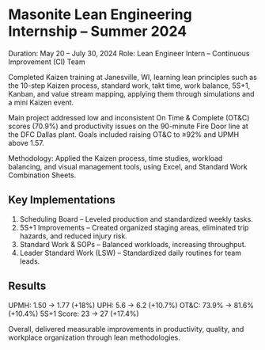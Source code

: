 # Masonite Lean Engineering Internship – Summer 2024
Duration: May 20 – July 30, 2024
Role: Lean Engineer Intern – Continuous Improvement (CI) Team

Completed Kaizen training at Janesville, WI, learning lean principles such as the 10-step Kaizen process, standard work, takt time, work balance, 5S+1, Kanban, and value stream mapping, applying them through simulations and a mini Kaizen event.

Main project addressed low and inconsistent On Time & Complete (OT&C) scores (70.9%) and productivity issues on the 90-minute Fire Door line at the DFC Dallas plant. Goals included raising OT&C to ≥92% and UPMH above 1.57.

Methodology: Applied the Kaizen process, time studies, workload balancing, and visual management tools, using Excel, and Standard Work Combination Sheets.

## Key Implementations 
1. Scheduling Board – Leveled production and standardized weekly tasks.
2. 5S+1 Improvements – Created organized staging areas, eliminated trip hazards, and reduced injury risk.
3. Standard Work & SOPs – Balanced workloads, increasing throughput.
4. Leader Standard Work (LSW) – Standardized daily routines for team leads.

## Results
UPMH: 1.50 → 1.77 (+18%)
UPH: 5.6 → 6.2 (+10.7%)
OT&C: 73.9% → 81.6% (+10.4%)
5S+1 Score: 23 → 27 (+17.4%)

Overall, delivered measurable improvements in productivity, quality, and workplace organization through lean methodologies.

